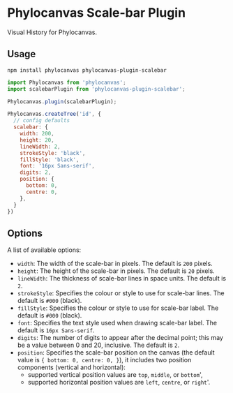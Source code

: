 # Phylocanvas Scale-bar Plugin
Visual History for Phylocanvas.

## Usage
```
npm install phylocanvas phylocanvas-plugin-scalebar
```
```javascript
import Phylocanvas from 'phylocanvas';
import scalebarPlugin from 'phylocanvas-plugin-scalebar';

Phylocanvas.plugin(scalebarPlugin);

Phylocanvas.createTree('id', {
  // config defaults
  scalebar: {
    width: 200,
    height: 20,
    lineWidth: 2,
    strokeStyle: 'black',
    fillStyle: 'black',
    font: '16px Sans-serif',
    digits: 2,
    position: {
      bottom: 0,
      centre: 0,
    },
  }
})
```

## Options

A list of available options:
* `width`: The width of the scale-bar in pixels. The default is `200` pixels.
* `height`: The height of the scale-bar in pixels. The default is `20` pixels.
* `lineWidth`: The thickness of scale-bar lines in space units. The default is `2`.
* `strokeStyle`: Specifies the colour or style to use for scale-bar lines. The default is `#000` (black).
* `fillStyle`: Specifies the colour or style to use for scale-bar label. The default is `#000` (black).
* `font`: Specifies the text style used when drawing scale-bar label. The default is `16px Sans-serif`.
* `digits`: The number of digits to appear after the decimal point; this may be a value between 0 and 20, inclusive. The default is `2`.
* `position`: Specifies the scale-bar position on the canvas (the default value is `{ bottom: 0, centre: 0, }`), it includes two position components (vertical and horizontal):
  * supported vertical position values are `top`, `middle`, or `bottom`',
  * supported horizontal position values are `left`, `centre`, or `right`'.
